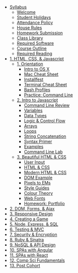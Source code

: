 * [Syllabus](README.md)
  * [Welcome](0_onboarding/welcome.md)
  * [Student Holidays](0_onboarding/holidays.md)
  * [Attendance Policy](0_onboarding/attendance_policy.md)
  * [House Rules](0_onboarding/house_rules.md)
  * [Homework Submission](0_onboarding/homework_submission.md)
  * [Class Library](0_onboarding/class_library.md)
  * [Required Software](0_onboarding/required_software.md)
  * [Course Outline](0_onboarding/course_outline.md)
  * [Required Reading](0_onboarding/required_reading.md)
* [1. HTML, CSS, & Javascript](01_front_end_fundamentals/README.md)
  * [1. Orientation](01_front_end_fundamentals/d01.md)
    * [Intro to OS X](01_front_end_fundamentals/intro_to_osx.md)
    * [Mac Cheat Sheet](01_front_end_fundamentals/d01-mac-cheat-sheet.md)
    * [Installfest](01_front_end_fundamentals/d01_installfest.md)
    * [Terminal Cheat Sheet](01_front_end_fundamentals/d01-termina-cheat-sheet.md)
    * [Bash Profiles](01_front_end_fundamentals/d01_bash_profile.md)
    * [Practice: Command Line](01_front_end_fundamentals/d01_workhop_cli.md)
  * [2. Intro to Javascript](01_front_end_fundamentals/d02.md)
    * [Command Line Review](01_front_end_fundamentals/d02_cli_review.md)
    * [Variables](01_front_end_fundamentals/d02-variables.md)
    * [Data Types](01_front_end_fundamentals/d02-datatypes-examples.md)
    * [Logic & Control Flow](01_front_end_fundamentals/d02-controlflow-examples.md)
    * [Arrays](01_front_end_fundamentals/d02-arrays.md)
    * [Loops](01_front_end_fundamentals/d02-loops.md)
    * [String Concatenation](01_front_end_fundamentals/d02-stringconcat.md)
    * [Syntax Primer](01_front_end_fundamentals/d02-syntax.md)
    * [Examples](01_front_end_fundamentals/d02_img.md)
    * [Command Line Lab](01_front_end_fundamentals/cmdLineLab.md)
  * [3. Beautiful HTML & CSS](01_front_end_fundamentals/d03.md)
    * [User Input](01_front_end_fundamentals/d03_user_input.md)
    * [HTML & CSS](01_front_end_fundamentals/d03-htmlcss.md)
    * [Modern HTML & CSS](01_front_end_fundamentals/d03_modern_html_css.md)
    * [DOM Example](01_front_end_fundamentals/d03-dom.md)
    * [Pixels to EMs](01_front_end_fundamentals/d03-em-to-px.md)
    * [Style Guides](01_front_end_fundamentals/d03_style_guide.md)
    * [Colour Theory](01_front_end_fundamentals/d03_colour_theory.md)
    * [Web Fonts](01_front_end_fundamentals/d03_webfonts.md)
    * [Homework: Portfolio]()
* [2. DOM, Forms, & Ajax]()
* [3. Responsive Design]()
* [4. Creating a Game]()
* [5. Node, Express, & SQL]()
* [6. Testing & MVC]()
* [7. Security & Encryption]()
* [8. Ruby & Sinatra]()
* [9. NoSQL & API Design]()
* [10. SPAs with Angular]()
* [11. SPAs with React]()
* [12. Comp Sci Fundamentals]()
* [13. Post Cohort]()
